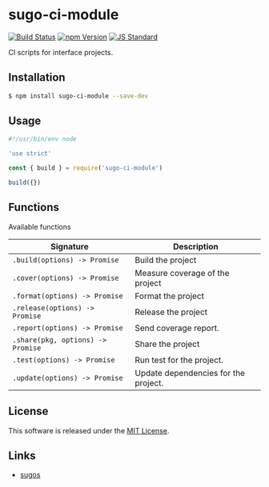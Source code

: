 sugo-ci-module
==========

<!---
This file is generated by ape-tmpl. Do not update manually.
--->

<!-- Badge Start -->
<a name="badges"></a>

[![Build Status][bd_travis_com_shield_url]][bd_travis_com_url]
[![npm Version][bd_npm_shield_url]][bd_npm_url]
[![JS Standard][bd_standard_shield_url]][bd_standard_url]

[bd_repo_url]: https://github.com/realglobe-Inc/sugo-ci-module
[bd_travis_url]: http://travis-ci.org/realglobe-Inc/sugo-ci-module
[bd_travis_shield_url]: http://img.shields.io/travis/realglobe-Inc/sugo-ci-module.svg?style=flat
[bd_travis_com_url]: http://travis-ci.com/realglobe-Inc/sugo-ci-module
[bd_travis_com_shield_url]: https://api.travis-ci.com/realglobe-Inc/sugo-ci-module.svg?token=aeFzCpBZebyaRijpCFmm
[bd_license_url]: https://github.com/realglobe-Inc/sugo-ci-module/blob/master/LICENSE
[bd_codeclimate_url]: http://codeclimate.com/github/realglobe-Inc/sugo-ci-module
[bd_codeclimate_shield_url]: http://img.shields.io/codeclimate/github/realglobe-Inc/sugo-ci-module.svg?style=flat
[bd_codeclimate_coverage_shield_url]: http://img.shields.io/codeclimate/coverage/github/realglobe-Inc/sugo-ci-module.svg?style=flat
[bd_gemnasium_url]: https://gemnasium.com/realglobe-Inc/sugo-ci-module
[bd_gemnasium_shield_url]: https://gemnasium.com/realglobe-Inc/sugo-ci-module.svg
[bd_npm_url]: http://www.npmjs.org/package/sugo-ci-module
[bd_npm_shield_url]: http://img.shields.io/npm/v/sugo-ci-module.svg?style=flat
[bd_standard_url]: http://standardjs.com/
[bd_standard_shield_url]: https://img.shields.io/badge/code%20style-standard-brightgreen.svg

<!-- Badge End -->


<!-- Description Start -->
<a name="description"></a>

CI scripts for interface projects.

<!-- Description End -->


<!-- Overview Start -->
<a name="overview"></a>



<!-- Overview End -->


<!-- Sections Start -->
<a name="sections"></a>

<!-- Section from "doc/guides/01.Installation.md.hbs" Start -->

<a name="section-doc-guides-01-installation-md"></a>
Installation
-----

```bash
$ npm install sugo-ci-module --save-dev
```


<!-- Section from "doc/guides/01.Installation.md.hbs" End -->

<!-- Section from "doc/guides/02.Usage.md.hbs" Start -->

<a name="section-doc-guides-02-usage-md"></a>
Usage
---------

```javascript
#!/usr/bin/env node

'use strict'

const { build } = require('sugo-ci-module')

build({})


```


<!-- Section from "doc/guides/02.Usage.md.hbs" End -->

<!-- Section from "doc/guides/03.Functions.md.hbs" Start -->

<a name="section-doc-guides-03-functions-md"></a>
Functions
---------

Available functions

| Signature | Description |
| ---- | ----------- |
| `.build(options) -> Promise` | Build the project |
| `.cover(options) -> Promise` | Measure coverage of the project |
| `.format(options) -> Promise` | Format the project |
| `.release(options) -> Promise` | Release the project |
| `.report(options) -> Promise` | Send coverage report. |
| `.share(pkg, options) -> Promise` | Share the project |
| `.test(options) -> Promise` | Run test for the project. |
| `.update(options) -> Promise` | Update dependencies for the project. |


<!-- Section from "doc/guides/03.Functions.md.hbs" End -->


<!-- Sections Start -->


<!-- LICENSE Start -->
<a name="license"></a>

License
-------
This software is released under the [MIT License](https://github.com/realglobe-Inc/sugo-ci-module/blob/master/LICENSE).

<!-- LICENSE End -->


<!-- Links Start -->
<a name="links"></a>

Links
------

+ [sugos][sugos_url]

[sugos_url]: https://github.com/realglobe-Inc/sugos

<!-- Links End -->
